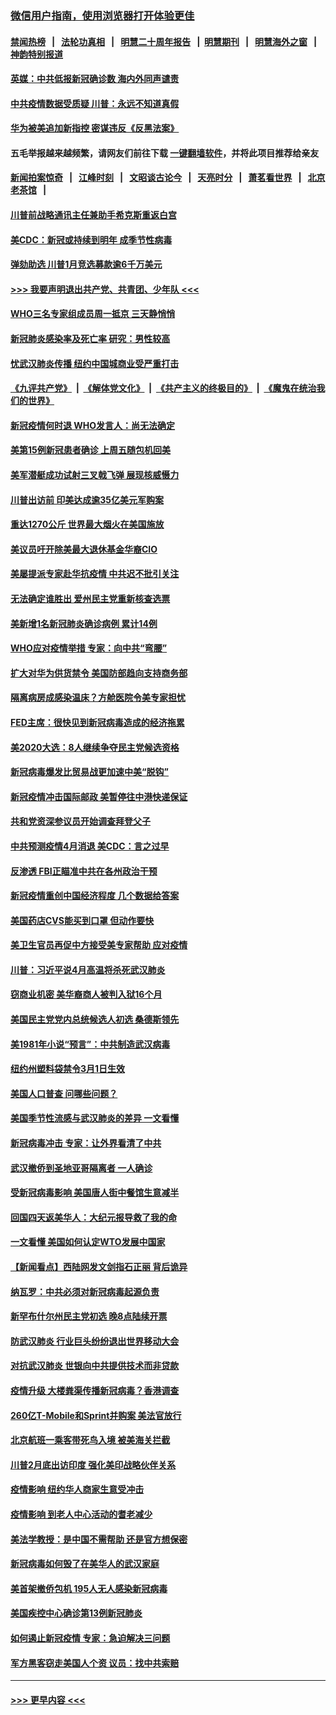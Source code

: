### [微信用户指南，使用浏览器打开体验更佳](https://github.com/gfw-breaker/banned-news1/blob/master/indexes/wechat-guide.md?t=0)
#### [禁闻热榜](热点新闻.md?t=0)  &nbsp;&nbsp;|&nbsp;&nbsp; [法轮功真相](https://github.com/gfw-breaker/truth/blob/master/README.md?t=0) &nbsp;&nbsp;|&nbsp;&nbsp; [明慧二十周年报告](https://github.com/gfw-breaker/mh-reports/blob/master/README.md?t=0) &nbsp;&nbsp;|&nbsp;&nbsp;[明慧期刊](https://github.com/gfw-breaker/mh-qikan) &nbsp;&nbsp;|&nbsp;&nbsp; [明慧海外之窗](https://github.com/gfw-breaker/mh-news/blob/master/README.md?t=0) &nbsp;&nbsp;|&nbsp;&nbsp; [神韵特别报道](https://github.com/gfw-breaker/mh-news/blob/master/shenyun.md?t=0)
#### [英媒：中共低报新冠确诊数 海内外同声谴责](../pages/nsc412/n11867421.md?t=02141233) 
#### [中共疫情数据受质疑 川普：永远不知道真假](../pages/nsc412/n11867195.md?t=02141233) 
#### [华为被美追加新指控 密谋违反《反黑法案》](../pages/nsc412/n11867191.md?t=02141233) 
#### 五毛举报越来越频繁，请网友们前往下载 [一键翻墙软件](https://github.com/gfw-breaker/ssr-accounts)，并将此项目推荐给亲友
#### [新闻拍案惊奇](https://github.com/gfw-breaker/banned-news1/blob/master/pages/link4.md) &nbsp;&nbsp;|&nbsp;&nbsp; [江峰时刻](https://github.com/gfw-breaker/banned-news1/blob/master/pages/link4.md) &nbsp;&nbsp;|&nbsp;&nbsp; [文昭谈古论今](https://github.com/gfw-breaker/banned-news1/blob/master/pages/link4.md) &nbsp;&nbsp;|&nbsp;&nbsp; [天亮时分](https://github.com/gfw-breaker/banned-news1/blob/master/pages/link4.md) &nbsp;&nbsp;|&nbsp;&nbsp; [萧茗看世界](https://github.com/gfw-breaker/banned-news1/blob/master/pages/link4.md) &nbsp;&nbsp;|&nbsp;&nbsp; [北京老茶馆](https://github.com/gfw-breaker/banned-news1/blob/master/pages/link4.md) &nbsp;&nbsp;|&nbsp;&nbsp; 
#### [川普前战略通讯主任兼助手希克斯重返白宫](../pages/nsc412/n11867104.md?t=02141233) 
#### [美CDC：新冠或持续到明年 成季节性病毒](../pages/nsc412/n11867279.md?t=02141233) 
#### [弹劾助选 川普1月竞选募款逾6千万美元](../pages/nsc412/n11866950.md?t=02141233) 
#### [>>> 我要声明退出共产党、共青团、少年队 <<<](https://github.com/begood0513/goodnews/blob/master/quit/letter.md) 
#### [WHO三名专家组成员周一抵京 三天静悄悄](../pages/nsc412/n11866947.md?t=02141233) 
#### [新冠肺炎感染率及死亡率 研究：男性较高](../pages/nsc412/n11866956.md?t=02141233) 
#### [忧武汉肺炎传播 纽约中国城商业受严重打击](../pages/nsc412/n11866902.md?t=02141233) 
#### [《九评共产党》](https://github.com/begood0513/9ping.md/blob/master/README.md) &nbsp;|&nbsp; [《解体党文化》](../../../../jtdwh.md/blob/master/README.md)  &nbsp;|&nbsp; [《共产主义的终极目的》](../../../../gczydzjmd.md/blob/master/README.md) &nbsp;|&nbsp; [《魔鬼在统治我们的世界》](../../../../mgztzwmdsj.md/blob/master/README.md) 
#### [新冠疫情何时退 WHO发言人：尚无法确定](../pages/nsc412/n11866864.md?t=02141233) 
#### [美第15例新冠患者确诊 上周五随包机回美](../pages/nsc412/n11866852.md?t=02141233) 
#### [美军潜艇成功试射三叉戟飞弹 展现核威慑力](../pages/nsc412/n11866046.md?t=02141233) 
#### [川普出访前 印美达成逾35亿美元军购案](../pages/nsc412/n11865444.md?t=02141233) 
#### [重达1270公斤 世界最大烟火在美国施放](../pages/nsc412/n11865198.md?t=02141233) 
#### [美议员吁开除美最大退休基金华裔CIO](../pages/nsc412/n11865230.md?t=02141233) 
#### [美屡提派专家赴华抗疫情 中共迟不批引关注](../pages/nsc412/n11864719.md?t=02141233) 
#### [无法确定谁胜出 爱州民主党重新核查选票](../pages/nsc412/n11864830.md?t=02141233) 
#### [美新增1名新冠肺炎确诊病例 累计14例](../pages/nsc412/n11864893.md?t=02141233) 
#### [WHO应对疫情举措 专家：向中共“弯腰”](../pages/nsc412/n11864727.md?t=02141233) 
#### [扩大对华为供货禁令 美国防部趋向支持商务部](../pages/nsc412/n11864773.md?t=02141233) 
#### [隔离病房成感染温床？方舱医院令美专家担忧](../pages/nsc412/n11864575.md?t=02141233) 
#### [FED主席：很快见到新冠病毒造成的经济拖累](../pages/nsc412/n11864507.md?t=02141233) 
#### [美2020大选：8人继续争夺民主党候选资格](../pages/nsc412/n11864327.md?t=02141233) 
#### [新冠病毒爆发比贸易战更加速中美“脱钩”](../pages/nsc412/n11864470.md?t=02141233) 
#### [新冠疫情冲击国际邮政 美暂停往中港快递保证](../pages/nsc412/n11864207.md?t=02141233) 
#### [共和党资深参议员开始调查拜登父子](../pages/nsc412/n11863984.md?t=02141233) 
#### [中共预测疫情4月消退 美CDC：言之过早](../pages/nsc412/n11864310.md?t=02141233) 
#### [反渗透 FBI正瞄准中共在各州政治干预](../pages/nsc412/n11864300.md?t=02141233) 
#### [新冠疫情重创中国经济程度 几个数据给答案](../pages/nsc412/n11864203.md?t=02141233) 
#### [美国药店CVS能买到口罩 但动作要快](../pages/nsc412/n11862438.md?t=02141233) 
#### [美卫生官员再促中方接受美专家帮助 应对疫情](../pages/nsc412/n11864043.md?t=02141233) 
#### [川普：习近平说4月高温将杀死武汉肺炎](../pages/nsc412/n11860814.md?t=02141233) 
#### [窃商业机密 美华裔商人被判入狱16个月](../pages/nsc412/n11863911.md?t=02141233) 
#### [美国民主党党内总统候选人初选 桑德斯领先](../pages/nsc412/n11863475.md?t=02141233) 
#### [美1981年小说“预言”：中共制造武汉病毒](../pages/nsc412/n11863306.md?t=02141233) 
#### [纽约州塑料袋禁令3月1日生效](../pages/nsc412/n11862832.md?t=02141233) 
#### [美国人口普查  问哪些问题？](../pages/nsc412/n11862808.md?t=02141233) 
#### [美国季节性流感与武汉肺炎的差异 一文看懂](../pages/nsc412/n11862428.md?t=02141233) 
#### [新冠病毒冲击 专家：让外界看清了中共](../pages/nsc412/n11862280.md?t=02141233) 
#### [武汉撤侨到圣地亚哥隔离者 一人确诊](../pages/nsc412/n11862460.md?t=02141233) 
#### [受新冠病毒影响 美国唐人街中餐馆生意减半](../pages/nsc412/n11861940.md?t=02141233) 
#### [回国四天返美华人：大纪元报导救了我的命](../pages/nsc412/n11862181.md?t=02141233) 
#### [一文看懂 美国如何认定WTO发展中国家](../pages/nsc412/n11862051.md?t=02141233) 
#### [【新闻看点】西陆网发文剑指石正丽 背后诡异](../pages/nsc412/n11861792.md?t=02141233) 
#### [纳瓦罗：中共必须对新冠病毒起源负责](../pages/nsc412/n11861810.md?t=02141233) 
#### [新罕布什尔州民主党初选 晚8点陆续开票](../pages/nsc412/n11861872.md?t=02141233) 
#### [防武汉肺炎 行业巨头纷纷退出世界移动大会](../pages/nsc412/n11861795.md?t=02141233) 
#### [对抗武汉肺炎 世银向中共提供技术而非贷款](../pages/nsc412/n11861652.md?t=02141233) 
#### [疫情升级 大楼粪渠传播新冠病毒？香港调查](../pages/nsc412/n11861556.md?t=02141233) 
#### [260亿T-Mobile和Sprint并购案 美法官放行](../pages/nsc412/n11861511.md?t=02141233) 
#### [北京航班一乘客带死鸟入境 被美海关拦截](../pages/nsc412/n11861317.md?t=02141233) 
#### [川普2月底出访印度 强化美印战略伙伴关系](../pages/nsc412/n11860557.md?t=02141233) 
#### [疫情影响  纽约华人商家生意受冲击](../pages/nsc412/n11860284.md?t=02141233) 
#### [疫情影响  到老人中心活动的耆老减少](../pages/nsc412/n11860199.md?t=02141233) 
#### [美法学教授：是中国不需帮助 还是官方想保密](../pages/nsc412/n11859492.md?t=02141233) 
#### [新冠病毒如何毁了在美华人的武汉家庭](../pages/nsc412/n11859524.md?t=02141233) 
#### [美首架撤侨包机 195人无人感染新冠病毒](../pages/nsc412/n11859908.md?t=02141233) 
#### [美国疾控中心确诊第13例新冠肺炎](../pages/nsc412/n11859966.md?t=02141233) 
#### [如何遏止新冠疫情 专家：急迫解决三问题](../pages/nsc412/n11859685.md?t=02141233) 
#### [军方黑客窃走美国人个资 议员：找中共索赔](../pages/nsc412/n11859371.md?t=02141233) 

----
#### [ >>> 更早内容 <<< ](../indexes/nsc412-earlier.md)
